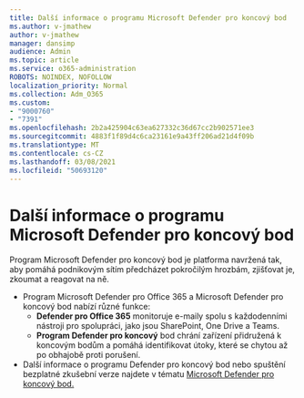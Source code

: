 ```yaml
---
title: Další informace o programu Microsoft Defender pro koncový bod
ms.author: v-jmathew
author: v-jmathew
manager: dansimp
audience: Admin
ms.topic: article
ms.service: o365-administration
ROBOTS: NOINDEX, NOFOLLOW
localization_priority: Normal
ms.collection: Adm_O365
ms.custom:
- "9000760"
- "7391"
ms.openlocfilehash: 2b2a425904c63ea627332c36d67cc2b902571ee3
ms.sourcegitcommit: 4883f1f89d4c6ca23161e9a43ff206ad21d4f09b
ms.translationtype: MT
ms.contentlocale: cs-CZ
ms.lasthandoff: 03/08/2021
ms.locfileid: "50693120"
---
```

# <a name="learn-more-about-microsoft-defender-for-endpoint"></a>Další informace o programu Microsoft Defender pro koncový bod

Program Microsoft Defender pro koncový bod je platforma navržená tak, aby pomáhá podnikovým sítím předcházet pokročilým hrozbám, zjišťovat je, zkoumat a reagovat na ně.

- Program Microsoft Defender pro Office 365 a Microsoft Defender pro koncový bod nabízí různé funkce:
  - **Defender pro Office 365** monitoruje e-maily spolu s každodenními nástroji pro spolupráci, jako jsou SharePoint, One Drive a Teams.
  - **Program Defender pro koncový** bod chrání zařízení přidružená k koncovým bodům a pomáhá identifikovat útoky, které se chytou až po obhajobě proti porušení.
- Další informace o programu Defender pro koncový bod nebo spuštění bezplatné zkušební verze najdete v tématu [Microsoft Defender pro koncový bod.](https://go.microsoft.com/fwlink/?linkid=2094113)
